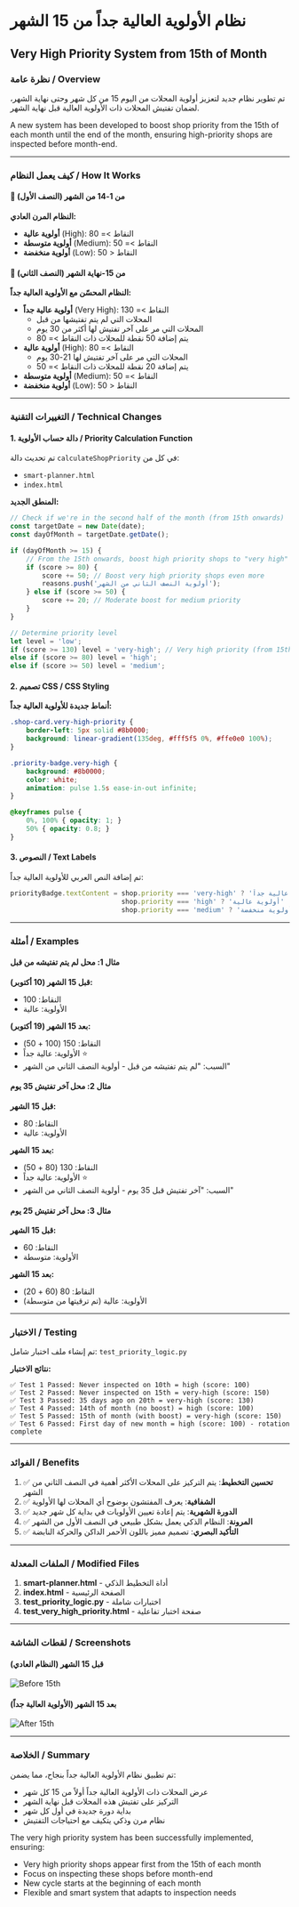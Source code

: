 # نظام الأولوية العالية جداً من 15 الشهر
## Very High Priority System from 15th of Month

### نظرة عامة / Overview

تم تطوير نظام جديد لتعزيز أولوية المحلات من اليوم 15 من كل شهر وحتى نهاية الشهر، لضمان تفتيش المحلات ذات الأولوية العالية قبل نهاية الشهر.

A new system has been developed to boost shop priority from the 15th of each month until the end of the month, ensuring high-priority shops are inspected before month-end.

---

### كيف يعمل النظام / How It Works

#### 📅 من 1-14 من الشهر (النصف الأول)
**النظام المرن العادي:**
- **أولوية عالية** (High): النقاط >= 80
- **أولوية متوسطة** (Medium): النقاط >= 50
- **أولوية منخفضة** (Low): النقاط < 50

#### 🎯 من 15-نهاية الشهر (النصف الثاني)
**النظام المحسّن مع الأولوية العالية جداً:**
- **أولوية عالية جداً** (Very High): النقاط >= 130
  - المحلات التي لم يتم تفتيشها من قبل
  - المحلات التي مر على آخر تفتيش لها أكثر من 30 يوم
  - يتم إضافة 50 نقطة للمحلات ذات النقاط >= 80
- **أولوية عالية** (High): النقاط >= 80
  - المحلات التي مر على آخر تفتيش لها 21-30 يوم
  - يتم إضافة 20 نقطة للمحلات ذات النقاط >= 50
- **أولوية متوسطة** (Medium): النقاط >= 50
- **أولوية منخفضة** (Low): النقاط < 50

---

### التغييرات التقنية / Technical Changes

#### 1. دالة حساب الأولوية / Priority Calculation Function

تم تحديث دالة `calculateShopPriority` في كل من:
- `smart-planner.html`
- `index.html`

**المنطق الجديد:**
```javascript
// Check if we're in the second half of the month (from 15th onwards)
const targetDate = new Date(date);
const dayOfMonth = targetDate.getDate();

if (dayOfMonth >= 15) {
    // From the 15th onwards, boost high priority shops to "very high"
    if (score >= 80) {
        score += 50; // Boost very high priority shops even more
        reasons.push('أولوية النصف الثاني من الشهر');
    } else if (score >= 50) {
        score += 20; // Moderate boost for medium priority
    }
}

// Determine priority level
let level = 'low';
if (score >= 130) level = 'very-high'; // Very high priority (from 15th onwards)
else if (score >= 80) level = 'high';
else if (score >= 50) level = 'medium';
```

#### 2. تصميم CSS / CSS Styling

**أنماط جديدة للأولوية العالية جداً:**
```css
.shop-card.very-high-priority {
    border-left: 5px solid #8b0000;
    background: linear-gradient(135deg, #fff5f5 0%, #ffe0e0 100%);
}

.priority-badge.very-high {
    background: #8b0000;
    color: white;
    animation: pulse 1.5s ease-in-out infinite;
}

@keyframes pulse {
    0%, 100% { opacity: 1; }
    50% { opacity: 0.8; }
}
```

#### 3. النصوص / Text Labels

تم إضافة النص العربي للأولوية العالية جداً:
```javascript
priorityBadge.textContent = shop.priority === 'very-high' ? 'أولوية عالية جداً' :
                            shop.priority === 'high' ? 'أولوية عالية' : 
                            shop.priority === 'medium' ? 'أولوية متوسطة' : 'أولوية منخفضة';
```

---

### أمثلة / Examples

#### مثال 1: محل لم يتم تفتيشه من قبل
**قبل 15 الشهر (10 أكتوبر):**
- النقاط: 100
- الأولوية: عالية

**بعد 15 الشهر (19 أكتوبر):**
- النقاط: 150 (100 + 50)
- الأولوية: عالية جداً ⭐
- السبب: "لم يتم تفتيشه من قبل - أولوية النصف الثاني من الشهر"

#### مثال 2: محل آخر تفتيش 35 يوم
**قبل 15 الشهر:**
- النقاط: 80
- الأولوية: عالية

**بعد 15 الشهر:**
- النقاط: 130 (80 + 50)
- الأولوية: عالية جداً ⭐
- السبب: "آخر تفتيش قبل 35 يوم - أولوية النصف الثاني من الشهر"

#### مثال 3: محل آخر تفتيش 25 يوم
**قبل 15 الشهر:**
- النقاط: 60
- الأولوية: متوسطة

**بعد 15 الشهر:**
- النقاط: 80 (60 + 20)
- الأولوية: عالية (تم ترقيتها من متوسطة)

---

### الاختبار / Testing

تم إنشاء ملف اختبار شامل: `test_priority_logic.py`

**نتائج الاختبار:**
```
✅ Test 1 Passed: Never inspected on 10th = high (score: 100)
✅ Test 2 Passed: Never inspected on 15th = very-high (score: 150)
✅ Test 3 Passed: 35 days ago on 20th = very-high (score: 130)
✅ Test 4 Passed: 14th of month (no boost) = high (score: 100)
✅ Test 5 Passed: 15th of month (with boost) = very-high (score: 150)
✅ Test 6 Passed: First day of new month = high (score: 100) - rotation complete
```

---

### الفوائد / Benefits

1. ✅ **تحسين التخطيط**: يتم التركيز على المحلات الأكثر أهمية في النصف الثاني من الشهر
2. ✅ **الشفافية**: يعرف المفتشون بوضوح أي المحلات لها الأولوية
3. ✅ **الدورة الشهرية**: يتم إعادة تعيين الأولويات في بداية كل شهر جديد
4. ✅ **المرونة**: النظام الذكي يعمل بشكل طبيعي في النصف الأول من الشهر
5. ✅ **التأكيد البصري**: تصميم مميز باللون الأحمر الداكن والحركة النابضة

---

### الملفات المعدلة / Modified Files

1. **smart-planner.html** - أداة التخطيط الذكي
2. **index.html** - الصفحة الرئيسية
3. **test_priority_logic.py** - اختبارات شاملة
4. **test_very_high_priority.html** - صفحة اختبار تفاعلية

---

### لقطات الشاشة / Screenshots

#### قبل 15 الشهر (النظام العادي)
![Before 15th](https://github.com/user-attachments/assets/c6c9b5dd-cb17-47f9-8d10-a37826ceb04e)

#### بعد 15 الشهر (الأولوية العالية جداً)
![After 15th](https://github.com/user-attachments/assets/60d2d40c-e347-4d9e-9f3c-12485fb6c5af)

---

### الخلاصة / Summary

تم تطبيق نظام الأولوية العالية جداً بنجاح، مما يضمن:
- عرض المحلات ذات الأولوية العالية جداً أولاً من 15 كل شهر
- التركيز على تفتيش هذه المحلات قبل نهاية الشهر
- بداية دورة جديدة في أول كل شهر
- نظام مرن وذكي يتكيف مع احتياجات التفتيش

The very high priority system has been successfully implemented, ensuring:
- Very high priority shops appear first from the 15th of each month
- Focus on inspecting these shops before month-end
- New cycle starts at the beginning of each month
- Flexible and smart system that adapts to inspection needs
